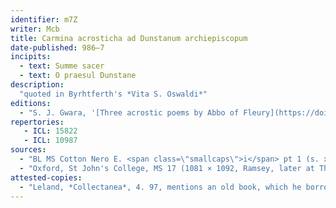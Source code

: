 ```yaml
---
identifier: m7Z
writer: Mcb
title: Carmina acrosticha ad Dunstanum archiepiscopum
date-published: 986–7
incipits:
  - text: Summe sacer
  - text: O praesul Dunstane
description:
  "quoted in Byrhtferth's *Vita S. Oswaldi*"
editions:
  - "S. J. Gwara, '[Three acrostic poems by Abbo of Fleury](https://doi.org/10.1484/j.jml.2.303977)', *JML* 2 (1992) 203–235 (at 215–26)."
repertories:
   - ICL: 15822
   - ICL: 10987
sources:
  - "BL MS Cotton Nero E. <span class=\"smallcaps\">i</span> pt 1 (s. xi, Worcester), fols. 19v ['O praesul'], 19v–20r ['Summe sacer']."
  - "Oxford, St John's College, MS 17 (1081 × 1092, Ramsey, later at Thorney), fol. 3r ['Summe sacer']."
attested-copies:
  - "Leland, *Collectanea*, 4. 97, mentions an old book, which he borrowed from Robert Talbot of Norwich, containing seventy acrostic *carmina* dedicated by Abbo to Dunstan."
---
```

